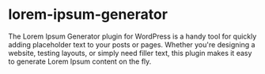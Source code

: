 # lorem-ipsum-generator
The Lorem Ipsum Generator plugin for WordPress is a handy tool for quickly adding placeholder text to your posts or pages. Whether you're designing a website, testing layouts, or simply need filler text, this plugin makes it easy to generate Lorem Ipsum content on the fly.
